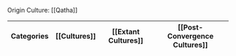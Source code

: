 Origin Culture: [[Qatha]]

| Categories | [[Cultures]] | [[Extant Cultures]] | [[Post-Convergence Cultures]] |
| ---------- | ------------ | ------------------- | ----------------------------- |